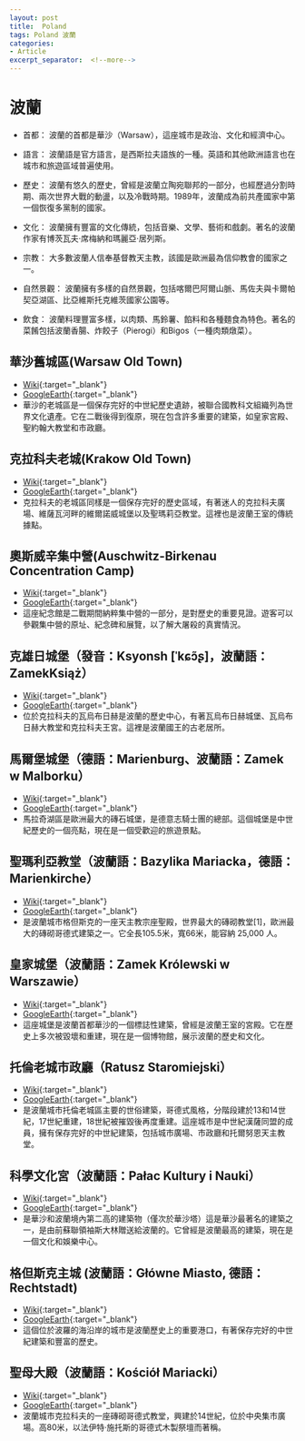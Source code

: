 ```yaml
---
layout: post
title:  Poland
tags: Poland 波蘭 
categories:
- Article
excerpt_separator:  <!--more-->
---
```

# 波蘭
- 首都： 波蘭的首都是華沙（Warsaw），這座城市是政治、文化和經濟中心。

- 語言： 波蘭語是官方語言，是西斯拉夫語族的一種。英語和其他歐洲語言也在城市和旅遊區域普遍使用。

- 歷史： 波蘭有悠久的歷史，曾經是波蘭立陶宛聯邦的一部分，也經歷過分割時期、兩次世界大戰的動盪，以及冷戰時期。1989年，波蘭成為前共產國家中第一個恢復多黨制的國家。

- 文化： 波蘭擁有豐富的文化傳統，包括音樂、文學、藝術和戲劇。著名的波蘭作家有博茨瓦夫·席梅納和瑪麗亞·居列斯。

- 宗教： 大多數波蘭人信奉基督教天主教，該國是歐洲最為信仰教會的國家之一。

- 自然景觀： 波蘭擁有多樣的自然景觀，包括喀爾巴阿爾山脈、馬佐夫與卡爾帕契亞湖區、比亞維斯托克維茨國家公園等。

- 飲食： 波蘭料理豐富多樣，以肉類、馬鈴薯、餡料和各種麵食為特色。著名的菜餚包括波蘭香腸、炸餃子（Pierogi）和Bigos（一種肉類燉菜）。

## 華沙舊城區(Warsaw Old Town)
- [Wiki](https://zh.wikipedia.org/wiki/華沙舊城區 "Wiki"){:target="_blank"} 
- [GoogleEarth](https://earth.google.com/web/search/Warsaw+Old+Town/@52.24928835,21.01335314,119.22992196a,1386.1719305d,34.99999967y,2.4171975h,57.71126237t,0r/ ){:target="_blank"} 
- 華沙的老城區是一個保存完好的中世紀歷史遺跡，被聯合國教科文組織列為世界文化遺產。它在二戰後得到復原，現在包含許多重要的建築，如皇家宮殿、聖約翰大教堂和市政廳。

## 克拉科夫老城(Krakow Old Town)
- [Wiki](https://zh.wikipedia.org/wiki/%E5%85%8B%E6%8B%89%E7%A7%91%E5%A4%AB%E8%80%81%E5%9F%8E "Wiki"){:target="_blank"} 
- [GoogleEarth](https://earth.google.com/web/search/Auschwitz-Birkenau/@50.0593135,19.9384653,228.05920883a,2843.98711857d,35y,-1.6457109h,54.34448511t,0r/ "GoogleEarth"){:target="_blank"} 
- 克拉科夫的老城區同樣是一個保存完好的歷史區域，有著迷人的克拉科夫廣場、維薩瓦河畔的維爾諾威城堡以及聖瑪莉亞教堂。這裡也是波蘭王室的傳統據點。

## 奧斯威辛集中營(Auschwitz-Birkenau Concentration Camp)
- [Wiki](https://zh.wikipedia.org/zh-tw/%E5%A5%A5%E6%96%AF%E5%A8%81%E8%BE%9B%E9%9B%86%E4%B8%AD%E8%90%A5 "Wiki"){:target="_blank"} 
- [GoogleEarth](https://earth.google.com/web/search/Auschwitz-Birkenau%2bConcentration%2bCamp/@50.02740052,19.20381648,244.96045348a,585.41363939d,35y,2.14853617h,49.79669749t,360r/ "GoogleEarth"){:target="_blank"} 
- 這座紀念館是二戰期間納粹集中營的一部分，是對歷史的重要見證。遊客可以參觀集中營的原址、紀念碑和展覽，以了解大屠殺的真實情況。

## 克雄日城堡（發音：Ksyonsh [ˈkɕɔ̃ʂ]，波蘭語：ZamekKsiąż）
- [Wiki](https://zh.wikipedia.org/wiki/%E5%85%8B%E9%9B%84%E6%97%A5%E5%9F%8E%E5%A0%A1 "Wiki"){:target="_blank"} 
- [GoogleEarth](https://earth.google.com/web/search/Wawel+Hill "GoogleEarth"){:target="_blank"} 
- 位於克拉科夫的瓦烏布日赫是波蘭的歷史中心，有著瓦烏布日赫城堡、瓦烏布日赫大教堂和克拉科夫王宮。這裡是波蘭國王的古老居所。

## 馬爾堡城堡（德語：Marienburg、波蘭語：Zamek w Malborku）
- [Wiki](https://zh.wikipedia.org/wiki/%E9%A9%AC%E5%B0%94%E5%A0%A1%E5%9F%8E%E5%A0%A1 "Wiki"){:target="_blank"} 
- [GoogleEarth](https://earth.google.com/web/search/Malbork+Castle "GoogleEarth"){:target="_blank"} 
- 馬拉奇湖區是歐洲最大的磚石城堡，是德意志騎士團的總部。這個城堡是中世紀歷史的一個亮點，現在是一個受歡迎的旅遊景點。

## 聖瑪利亞教堂（波蘭語：Bazylika Mariacka，德語：Marienkirche）
- [Wiki](https://zh.wikipedia.org/wiki/%E5%9C%A3%E6%AF%8D%E5%8D%87%E5%A4%A9%E5%9C%A3%E6%AE%BF_(%E6%A0%BC%E4%BD%86%E6%96%AF%E5%85%8B) "Wiki"){:target="_blank"} 
- [GoogleEarth](https://earth.google.com/web/search/Bazylika+Mariacka "GoogleEarth"){:target="_blank"} 
- 是波蘭城市格但斯克的一座天主教宗座聖殿，世界最大的磚砌教堂[1]，歐洲最大的磚砌哥德式建築之一。它全長105.5米，寬66米，能容納 25,000 人。

## 皇家城堡（波蘭語：Zamek Królewski w Warszawie）
- [Wiki](https://zh.wikipedia.org/wiki/%E7%9A%87%E5%AE%B6%E5%9F%8E%E5%A0%A1_(%E5%8D%8E%E6%B2%99) "Wiki"){:target="_blank"} 
- [GoogleEarth](https://earth.google.com/web/search/Royal+Castle,+Warsaw "GoogleEarth"){:target="_blank"} 
- 這座城堡是波蘭首都華沙的一個標誌性建築，曾經是波蘭王室的宮殿。它在歷史上多次被毀壞和重建，現在是一個博物館，展示波蘭的歷史和文化。

## 托倫老城市政廳（Ratusz Staromiejski）
- [Wiki](https://zh.wikipedia.org/wiki/%E6%89%98%E4%BC%A6%E8%80%81%E5%9F%8E%E5%B8%82%E6%94%BF%E5%8E%85 "Wiki"){:target="_blank"} 
- [GoogleEarth](https://earth.google.com/web/search/Toruń "GoogleEarth"){:target="_blank"} 
- 是波蘭城市托倫老城區主要的世俗建築，哥德式風格，分階段建於13和14世紀，17世紀重建，18世紀被摧毀後再度重建。這座城市是中世紀漢薩同盟的成員，擁有保存完好的中世紀建築，包括城市廣場、市政廳和托爾努恩天主教堂。

## 科學文化宮（波蘭語：Pałac Kultury i Nauki）
- [Wiki](https://zh.wikipedia.org/wiki/%E7%A7%91%E5%AD%A6%E6%96%87%E5%8C%96%E5%AE%AB "Wiki"){:target="_blank"} 
- [GoogleEarth](https://earth.google.com/web/search/Palace+of+Culture+and+Science,+Warsaw "GoogleEarth"){:target="_blank"} 
- 是華沙和波蘭境內第二高的建築物（僅次於華沙塔）這是華沙最著名的建築之一，是由前蘇聯領袖斯大林贈送給波蘭的。它曾經是波蘭最高的建築，現在是一個文化和娛樂中心。

## 格但斯克主城 (波蘭語：Główne Miasto, 德語：Rechtstadt) 
- [Wiki](https://zh.wikipedia.org/wiki/%E6%A0%BC%E4%BD%86%E6%96%AF%E5%85%8B%E4%B8%BB%E5%9F%8E "Wiki"){:target="_blank"} 
- [GoogleEarth](https://earth.google.com/web/search/Gdańsk "GoogleEarth"){:target="_blank"} 
- 這個位於波羅的海沿岸的城市是波蘭歷史上的重要港口，有著保存完好的中世紀建築和豐富的歷史。

## 聖母大殿（波蘭語：Kościół Mariacki）
- [Wiki](https://zh.wikipedia.org/wiki/%E5%9C%A3%E6%AF%8D%E5%9C%A3%E6%AE%BF_(%E5%85%8B%E6%8B%89%E7%A7%91%E5%A4%AB)"Wiki"){:target="_blank"} 
- [GoogleEarth](https://earth.google.com/web/search/Basilica+of+the+Virgin+Mary,+Krakow "GoogleEarth"){:target="_blank"} 
- 波蘭城市克拉科夫的一座磚砌哥德式教堂，興建於14世紀，位於中央集市廣場。高80米，以法伊特·施托斯的哥德式木製祭壇而著稱。


